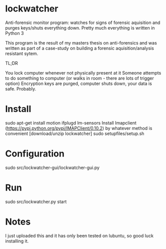 lockwatcher
===========

Anti-forensic monitor program: watches for signs of forensic aquisition and purges keys/shuts everything down.
Pretty much everything is written in Python 3

This program is the result of my masters thesis on anti-forensics and was written as part of a case-study on
building a forensic aquisition/analysis resistant sytem.

TL;DR

You lock computer whenever not physically present at it
Someone attempts to do something to computer (or walks in room - there are lots of trigger option)
Encryption keys are purged, computer shuts down, your data is safe. Probably.

Install
=============
sudo apt-get install motion ifplugd lm-sensors
Install Imapclient (https://pypi.python.org/pypi/IMAPClient/0.10.2) by whatever method is convenient 
[download/unzip lockwatcher]
sudo setupfiles/setup.sh

Configuration
================
sudo src/lockwatcher-gui/lockwatcher-gui.py

Run
============
sudo src/lockwatcher.py start

Notes
===========
I just uploaded this and it has only been tested on lubuntu, so good luck installing it.
 